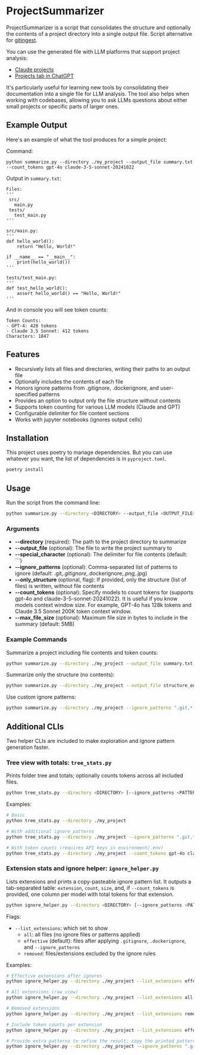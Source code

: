 # ProjectSummarizer

ProjectSummarizer is a script that consolidates the structure and optionally the contents of a project directory into a single output file.
Script alternative for [gitingest](https://gitingest.com/).

You can use the generated file with LLM platforms that support project analysis:
- [Claude projects](https://claude.ai/projects)
- [Projects tab in ChatGPT](https://chatgpt.com)

It's particularly useful for learning new tools by consolidating their documentation into a single file for LLM analysis. The tool also helps when working with codebases, allowing you to ask LLMs questions about either small projects or specific parts of larger ones.

## Example Output

Here's an example of what the tool produces for a simple project:

Command:
```
python summarize.py --directory ./my_project --output_file summary.txt --count_tokens gpt-4o claude-3-5-sonnet-20241022
```

Output in `summary.txt`:
```
Files:
'''
 src/
   main.py
 tests/
   test_main.py
'''

src/main.py:
'''
def hello_world():
    return "Hello, World!"

if __name__ == "__main__":
    print(hello_world())
'''

tests/test_main.py:
'''
def test_hello_world():
    assert hello_world() == "Hello, World!"
'''
```

And in console you will see token counts:

```
Token Counts:
- GPT-4: 428 tokens
- Claude 3.5 Sonnet: 412 tokens
Characters: 1847
```

## Features
- Recursively lists all files and directories, writing their paths to an output file
- Optionally includes the contents of each file
- Honors ignore patterns from .gitignore, .dockerignore, and user-specified patterns
- Provides an option to output only the file structure without contents
- Supports token counting for various LLM models (Claude and GPT)
- Configurable delimiter for file content sections
- Works with jupyter notebooks (ignores output cells)

## Installation

This project uses poetry to manage dependencies. But you can use whatever you want, the list of dependencies is in `pyproject.toml`.

```sh
poetry install
```

## Usage

Run the script from the command line:

```sh
python summarize.py --directory <DIRECTORY> --output_file <OUTPUT_FILE> [--special_character <SPECIAL_CHAR>] [--ignore_patterns <PATTERNS>] [--only_structure] [--count_tokens gpt-4o claude-3-5-sonnet-20241022]
```

### Arguments

- **--directory** (required): The path to the project directory to summarize
- **--output_file** (optional): The file to write the project summary to
- **--special_character** (optional): The delimiter for file contents (default: ```)
- **--ignore_patterns** (optional): Comma-separated list of patterns to ignore (default: .git,*.gitignore,*.dockerignore,*.png,*.jpg)
- **--only_structure** (optional, flag): If provided, only the structure (list of files) is written, without file contents
- **--count_tokens** (optional): Specify models to count tokens for (supports gpt-4o and claude-3-5-sonnet-20241022). It is useful if you know models context window size. For example, GPT-4o has 128k tokens and Claude 3.5 Sonnet 200K token context window.
- **--max_file_size** (optional): Maximum file size in bytes to include in the summary (default: 5MB)

### Example Commands

Summarize a project including file contents and token counts:
```sh
python summarize.py --directory ./my_project --output_file summary.txt --count_tokens gpt-4o claude-3-5-sonnet-20241022
```

Summarize only the structure (no contents):
```sh
python summarize.py --directory ./my_project --output_file structure_only.txt --only_structure
```

Use custom ignore patterns:
```sh
python summarize.py --directory ./my_project --ignore_patterns ".git,*.gitignore,*.dockerignore,*.png,*.jpg,*.json,folder/to/exclude/*"
```

## Additional CLIs

Two helper CLIs are included to make exploration and ignore pattern generation faster.

### Tree view with totals: `tree_stats.py`

Prints folder tree and totals; optionally counts tokens across all included files.

```sh
python tree_stats.py --directory <DIRECTORY> [--ignore_patterns <PATTERNS>] [--count_tokens gpt-4o claude-3-5-sonnet-20241022]
```

Examples:

```sh
# Basic
python tree_stats.py --directory ./my_project

# With additional ignore patterns
python tree_stats.py --directory ./my_project --ignore_patterns ".git,*.png,*.jpg,*.pdf,**/__pycache__/*"

# With token counts (requires API keys in environment/.env)
python tree_stats.py --directory ./my_project --count_tokens gpt-4o claude-3-5-sonnet-20241022
```

### Extension stats and ignore helper: `ignore_helper.py`

Lists extensions and prints a copy-pasteable ignore pattern list. It outputs a tab-separated table: `extension`, `count`, `size`, and, if `--count_tokens` is provided, one column per model with total tokens for that extension.

```sh
python ignore_helper.py --directory <DIRECTORY> [--ignore_patterns <PATTERNS>] [--list_extensions all|effective|removed] [--count_tokens gpt-4o claude-3-5-sonnet-20241022]
```

Flags:
- `--list_extensions`: which set to show
  - `all`: all files (no ignore files or patterns applied)
  - `effective` (default): files after applying `.gitignore`, `.dockerignore`, and `--ignore_patterns`
  - `removed`: files/extensions excluded by the ignore rules

Examples:

```sh
# Effective extensions after ignores
python ignore_helper.py --directory ./my_project --list_extensions effective

# All extensions (raw view)
python ignore_helper.py --directory ./my_project --list_extensions all

# Removed extensions
python ignore_helper.py --directory ./my_project --list_extensions removed

# Include token counts per extension
python ignore_helper.py --directory ./my_project --list_extensions effective --count_tokens gpt-4o

# Provide extra patterns to refine the result; copy the printed pattern list for summarize.py
python ignore_helper.py --directory ./my_project --ignore_patterns ".git,*.png,*.jpg,*.pdf" --list_extensions effective
```
